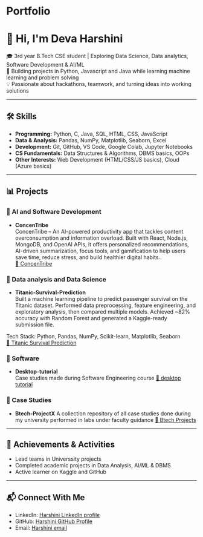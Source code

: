 # Portfolio
# 👋 Hi, I'm Deva Harshini  

🎓 3rd year B.Tech CSE student | Exploring Data Science, Data analytics, Software Development & AI/ML  
🚀 Building projects in Python, Javascript and Java while learning machine learning and problem solving  
💡 Passionate about hackathons, teamwork, and turning ideas into working solutions  

---

## 🛠 Skills  
- **Programming:** Python, C, Java, SQL, HTML, CSS, JavaScript  
- **Data & Analysis:** Pandas, NumPy, Matplotlib, Seaborn, Excel  
- **Development:** Git, GitHub, VS Code, Google Colab, Jupyter Notebooks  
- **CS Fundamentals:** Data Structures & Algorithms, DBMS basics, OOPs  
- **Other Interests:** Web Development (HTML/CSS/JS basics), Cloud (Azure basics)  

---

## 📊 Projects  

### 🔹 AI and Software Development 
- **ConcenTribe**  
ConcenTribe – An AI-powered productivity app that tackles content overconsumption and information overload. Built with React, Node.js, MongoDB, and OpenAI APIs, it offers personalized recommendations, AI-driven summarization, focus tools, and gamification to help users save time, reduce stress, and build healthier digital habits..  
  [🔗 ConcenTribe](https://github.com/deva-harshini/ConcenTribe)

### 🔹 Data analysis and Data Science  
- **Titanic-Survival-Prediction**  
Built a machine learning pipeline to predict passenger survival on the Titanic dataset.
Performed data preprocessing, feature engineering, and exploratory analysis, then compared multiple models. Achieved ~82% accuracy with Random Forest and generated a Kaggle-ready submission file.

Tech Stack: Python, Pandas, NumPy, Scikit-learn, Matplotlib, Seaborn  
  [🔗 Titanic Survival Prediction]( https://github.com/deva-harshini/Titanic-Survival-Prediction )

### 🔹 Software 
- **Desktop-tutorial**  
  Case studies made during Software Engineering course 
  [🔗 desktop tutorial](https://github.com/deva-harshini/desktop-tutorial )

### 🔹 Case Studies
- **Btech-ProjectX**
  A collection repository of all case studies done during my university performed in labs under faculty guidance
  [🔗 Btech Projects](https://github.com/deva-harshini/Btech-ProjectX)
---

## 📌 Achievements & Activities  
- Lead teams in Universsity projects 
- Completed academic projects in Data Analysis, AI/ML & DBMS  
- Active learner on Kaggle and GitHub  

---

## 📬 Connect With Me  
- LinkedIn: [Harshini LinkedIn profile](www.linkedin.com/in/mandali-deva-harshini) 
- GitHub:  [Harshini GitHub Profile](https://github.com/deva-harshini)
- Email: [Harshini email](devaharshini03@gmail.com)
